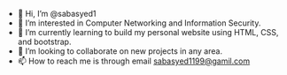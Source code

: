 - 👋 Hi, I’m @sabasyed1
- 👀 I’m interested in Computer Networking and Information Security. 
- 🌱 I’m currently learning to build my personal website using HTML, CSS, and bootstrap. 
- 💞️ I’m looking to collaborate on new projects in any area.
- 📫 How to reach me is through email sabasyed1199@gamil.com 

<!---
sabasyed1/sabasyed1 is a ✨ special ✨ repository because its `README.md` (this file) appears on your GitHub profile.
You can click the Preview link to take a look at your changes.
--->
